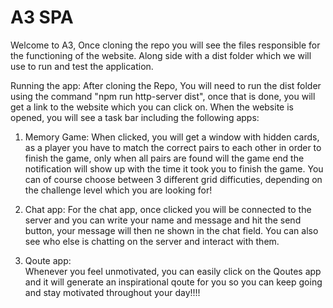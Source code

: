 # A3 SPA
Welcome to A3, Once cloning the repo you will see the files responsible for the functioning of the website. Along side with a dist folder which we will use to run and test the application. 

Running the app: 
After cloning the Repo, You will need to run the dist folder using the command "npm run http-server dist", once that is done, you will get a link to the website which you can click on. 
When the website is opened, you will see a task bar including the following apps:

1. Memory Game: 
    When clicked, you will get a window with hidden cards, as a player you have to match the correct pairs to each other in order to finish the game, only when all pairs are found will the game end the notification will show up with the time it took you to finish the game.
    You can of course choose between 3 different grid difficuties, depending on the challenge level which you are looking for!

2. Chat app:
    For the chat app, once clicked you will be connected to the server and you can write your name and message and hit the send button, your message will then ne shown in the chat field. You can also see who else is chatting on the server and interact with them.

3. Qoute app:  
    Whenever you feel unmotivated, you can easily click on the Qoutes app and it will generate an inspirational qoute for you so you can keep going and stay motivated throughout your day!!!!